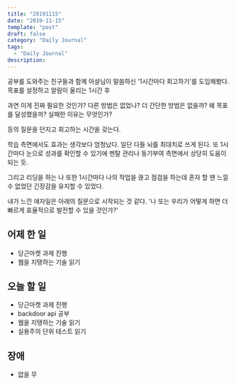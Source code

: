 ```yaml
---
title: "20191115"
date: "2019-11-15"
template: "post"
draft: false
category: "Daily Journal"
tags:
  - "Daily Journal"
description:
---
```


공부를 도와주는 친구들과 함께 아샬님이 말씀하신 '1시간마다 회고하기'를 도입해봤다.
목표를 설정하고 알람이 울리는 1시간 후

과연 이게 진짜 필요한 것인가?
다른 방법은 없었나? 더 간단한 방법은 없을까?
왜 목표를 달성했을까?
실패한 이유는 무엇인가?

등의 질문을 던지고 회고하는 시간을 갖는다.

학습 측면에서도 효과는 생각보다 엄청났다.
일단 다들 뇌를 최대치로 쓰게 된다.
또 1시간마다 눈으로 성과를 확인할 수 있기에
멘탈 관리나 동기부여 측면에서 상당히 도움이 되는 듯.

그리고 리딩을 하는 나 또한 1시간마다 나의 작업을 끊고 점검을 하는데
혼자 할 땐 느낄 수 없었던 긴장감을 유지할 수 있었다.

내가 느낀 애자일은 아래의 질문으로 시작되는 것 같다.
'나 또는 우리가 어떻게 하면 더 빠르게 효율적으로 발전할 수 있을 것인가?'

## 어제 한 일

* 당근마켓 과제 진행
* 웹을 지탱하는 기술 읽기

## 오늘 할 일

* 당근마켓 과제 진행
* backdoor api 공부
* 웹을 지탱하는 기술 읽기
* 실용주의 단위 테스트 읽기

## 장애

* 없을 무
